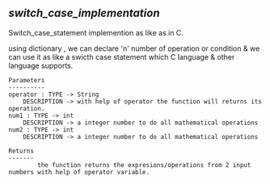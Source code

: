 ## ***switch_case_implementation*** 

Switch_case_statement implemention as like as in C. 

using dictionary , we can declare 'n' number of operation or condition 
& we can use it as like a swicth case statement which C language & other language supports.
        
    Parameters
    ----------
    operator : TYPE -> String
        DESCRIPTION -> with help of operator the function will returns its operation. 
    num1 : TYPE -> int
        DESCRIPTION -> a integer number to do all mathematical operations
    num2 : TYPE -> int
        DESCRIPTION -> a integer number to do all mathematical operations

    Returns
    -------
            the function returns the expresions/operations from 2 input numbers with help of operator variable.
            
